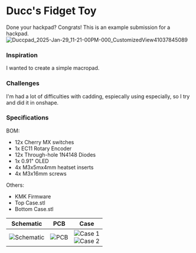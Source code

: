 # Ducc's Fidget Toy
Done your hackpad? Congrats! This is an example submission for a hackpad.
![Duccpad_2025-Jan-29_11-21-00PM-000_CustomizedView41037845089](https://github.com/user-attachments/assets/21300858-fc34-466f-8b79-2abc2fd9e564)  


### Inspiration

I wanted to create a simple macropad. 

### Challenges

I'm had a lot of difficulties with cadding, espiecally using especially, so I try and did it in onshape.

### Specifications

BOM: 
- 12x Cherry MX switches
- 1x EC11 Rotary Encoder
- 12x Through-hole 1N4148 Diodes
- 1x 0.91" OLED
- 4x M3x5mx4mm heatset inserts
- 4x M3x16mm screws

Others:
- KMK Firmware
- Top Case.stl 
- Bottom Case.stl

| Schematic | PCB | Case |
|:---------:|:---:|:----:|
| ![Schematic](https://cdn.hack.pet/slackcdn/d6bbee747295aac47d330b504d2ecc91.png) | ![PCB](https://cdn.hackclubber.dev/slackcdn/f648a14f2d49a2d76582e51a1c6a759a.png) | ![Case 1](https://cdn.hackclubber.dev/slackcdn/58501f8ad9018c79f5e9bd01f7fb4b7b.png) <br> ![Case 2](https://cdn.hackclubber.dev/slackcdn/35ad97b5b1ad24de3e2c90ca55275f93.png) |
